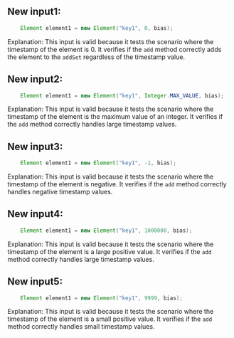 ## New input1:
```java
    Element element1 = new Element("key1", 0, bias);
```
Explanation: This input is valid because it tests the scenario where the timestamp of the element is 0. It verifies if the `add` method correctly adds the element to the `addSet` regardless of the timestamp value.

## New input2:
```java
    Element element1 = new Element("key1", Integer.MAX_VALUE, bias);
```
Explanation: This input is valid because it tests the scenario where the timestamp of the element is the maximum value of an integer. It verifies if the `add` method correctly handles large timestamp values.

## New input3:
```java
    Element element1 = new Element("key1", -1, bias);
```
Explanation: This input is valid because it tests the scenario where the timestamp of the element is negative. It verifies if the `add` method correctly handles negative timestamp values.

## New input4:
```java
    Element element1 = new Element("key1", 1000000, bias);
```
Explanation: This input is valid because it tests the scenario where the timestamp of the element is a large positive value. It verifies if the `add` method correctly handles large timestamp values.

## New input5:
```java
    Element element1 = new Element("key1", 9999, bias);
```
Explanation: This input is valid because it tests the scenario where the timestamp of the element is a small positive value. It verifies if the `add` method correctly handles small timestamp values.
